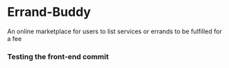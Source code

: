 # Errand-Buddy
An online marketplace for users to list services or errands to be fulfilled for a fee


### Testing the front-end commit
